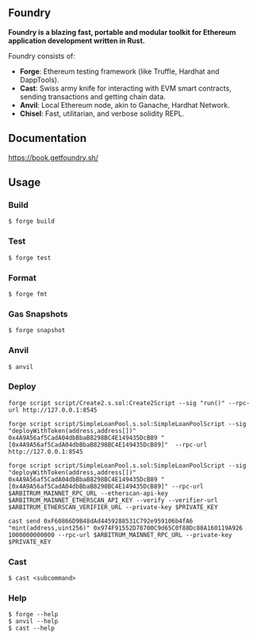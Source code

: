 ## Foundry

**Foundry is a blazing fast, portable and modular toolkit for Ethereum application development written in Rust.**

Foundry consists of:

-   **Forge**: Ethereum testing framework (like Truffle, Hardhat and DappTools).
-   **Cast**: Swiss army knife for interacting with EVM smart contracts, sending transactions and getting chain data.
-   **Anvil**: Local Ethereum node, akin to Ganache, Hardhat Network.
-   **Chisel**: Fast, utilitarian, and verbose solidity REPL.

## Documentation

https://book.getfoundry.sh/

## Usage

### Build

```shell
$ forge build
```

### Test

```shell
$ forge test
```

### Format

```shell
$ forge fmt
```

### Gas Snapshots

```shell
$ forge snapshot
```

### Anvil

```shell
$ anvil
```

### Deploy

```shell
forge script script/Create2.s.sol:Create2Script --sig "run()" --rpc-url http://127.0.0.1:8545

forge script script/SimpleLoanPool.s.sol:SimpleLoanPoolScript --sig "deployWithToken(address,address[])" 0x4A9A56af5CadA04dbBbaB8298BC4E149435DcB89 "[0x4A9A56af5CadA04dbBbaB8298BC4E149435DcB89]"  --rpc-url http://127.0.0.1:8545

forge script script/SimpleLoanPool.s.sol:SimpleLoanPoolScript --sig "deployWithToken(address,address[])" 0x4A9A56af5CadA04dbBbaB8298BC4E149435DcB89 "[0x4A9A56af5CadA04dbBbaB8298BC4E149435DcB89]" --rpc-url $ARBITRUM_MAINNET_RPC_URL --etherscan-api-key $ARBITRUM_MAINNET_ETHERSCAN_API_KEY --verify --verifier-url $ARBITRUM_ETHERSCAN_VERIFIER_URL --private-key $PRIVATE_KEY

cast send 0xF60866D9B48dAd4459288531C792e959106b4fA6 "mint(address,uint256)" 0x974F91552D78700C9d65C0f88Dc88A160119A926 1000000000000 --rpc-url $ARBITRUM_MAINNET_RPC_URL --private-key $PRIVATE_KEY
```

### Cast

```shell
$ cast <subcommand>
```

### Help

```shell
$ forge --help
$ anvil --help
$ cast --help
```
